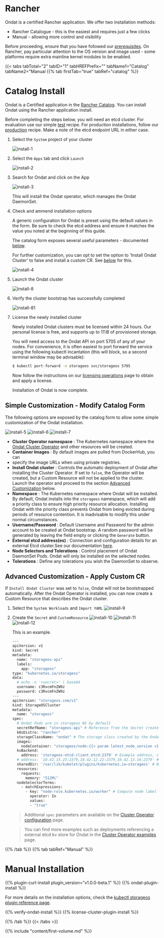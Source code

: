 # Rancher

Ondat is a certified Rancher application. We offer two installation
methods:

* Rancher Catalogue - this is the easiest and requires just a few clicks
* Manual - allowing more control and visibility

Before proceeding, ensure that you have followed our [prerequisites](../prerequisites/_index.md). 
On Rancher, pay particular attention to
the OS version and image used - some platforms require extra mainline kernel
modules to be enabled.

{{< tabs tabTotal="2" tabID="1" tabHREFPrefix="" tabName1="Catalog" tabName2="Manual
{{% tab firstTab="true" tabRef="catalog" %}}

# Catalog Install

Ondat is a Certified application in the [Rancher
Catalog](https://rancher.com/docs/rancher/v2.x/en/catalog/). You can install
Ondat using the Rancher application install.

Before completing the steps below, you will need an etcd cluster. For
evaluation use our simple [test](../prerequisites/etcd.md#testing) recipe. 
For production installations, follow our [production](../prerequisites/etcd.md#production) recipe. 
Make a note of the etcd endpoint URL in either case.

1. Select the `System` project of your cluster

    ![install-1](../assets/images/rancher-ui-v2/rancher-1.png)

2. Select the `Apps` tab and click `Launch`

    ![install-2](../assets/images/rancher-ui-v2/rancher-2.png)

3. Search for Ondat and click on the App

    ![install-3](../assets/images/rancher-ui-v2/rancher-3.png)

    This will install the Ondat operator, which manages the Ondat
    DaemonSet.

4. Check and ammend installation options

    A generic configuration for Ondat is preset using the default values in
    the form. Be sure to check the etcd address and ensure it matches the value
    you noted at the beginning of this guide.

    The catalog form exposes several useful parameters - documented
    [below](../install/rancher.md#simplecustomization}).

    For further customization, you can opt to set the option to 'Install
    Ondat Cluster' to false and install a custom CR. See [below](../install/rancher.md#advancedcustomization) for this.


    ![install-4](../assets/images/rancher-ui-v2/rancher-4.png)

5. Launch the Ondat cluster

    ![install-8](../assets/images/rancher-ui-v2/rancher-8.png)

6. Verify the cluster bootstrap has successfully completed

    ![install-81](../assets/images/rancher-ui-v2/rancher-81.png)

7. License the newly installed cluster

    Newly installed Ondat clusters must be licensed within 24 hours. Our
    personal license is free, and supports up to 1TiB of provisioned storage.

    You will need access to the Ondat API on port 5705 of any of your nodes.
    For convenience, it is often easiest to port forward the service using the
    following kubectl incantation (this will block, so a second terminal window may
    be advisable):

      ```bash
      $ kubectl port-forward -n storageos svc/storageos 5705
      ```
    Now follow the instructions on our [licensing operations](../operations/licensing.md) 
    page to obtain and apply a license.

    Installation of Ondat is now complete.

## <a name='simplecustomization'></a>Simple Customization - Modify Catalog Form

The following options are exposed by the catalog form to allow some simple
customization of the Ondat installation.

![install-5](../assets/images/rancher-ui-v2/rancher-5.png)
![install-6](../assets/images/rancher-ui-v2/rancher-6.png)
![install-7](../assets/images/rancher-ui-v2/rancher-7.png)

* **Cluster Operator namespace**
: The Kubernetes namespace where the [Ondat Cluster Operator](../reference/cluster-operator/_index.md) and other resources will be
created.
* **Container Images** : By default images are pulled from DockerHub, you can
* specify the image URLs
when using private registries.
* **Install Ondat cluster** 
: Controls the automatic deployment of Ondat after installing the Cluster
Operator. If set to `false`, the Operator will be created, but a Custom Resource will
not be applied to the cluster. Launch the operator and proceed to the section
[Advanced Customization](../install/rancher.md#advancedcustomization) below.
* **Namespace** : The Kubernetes namespace where Ondat will be
installed. By default, Ondat installs into the `storageos` namespace,
which will add a priority class to ensure high priority resource allocation.
Installing Ondat with the priority class prevents Ondat from being
evicted during periods of resource contention. It is inadvisable to modify this
under normal circumstances.
* **Username/Password** : Default Username and Password for the admin account
to be created at Ondat bootstrap. A random password will be generated by
leaving the field empty or clicking the `Generate` button.
* **External etcd address(es)** : Connection and configuration details for an
external Etcd cluster.See our documentation [here](../prerequisites/etcd.md).
* **Node Selectors and Tolerations**
: Control placement of Ondat DaemonSet Pods. Ondat will only be
installed on the selected nodes.
* **Tolerations** : Define any tolerations you wish the DaemonSet to observe.

## <a name='advancedcustomization'></a>Advanced Customization - Apply Custom CR

If `Install Ondat Cluster` was set to `false`, Ondat will not be
bootstrapped automatically. After the Ondat Operator is installed, you can
now create a Custom Resource that describes the Ondat cluster.

1. Select the `System Workloads` and `Import YAML`
    ![install-9](../assets/images/rancher-ui-v2/rancher-9.png)

1. Create the `Secret` and `CustomResource`
    ![install-10](../assets/images/rancher-ui-v2/rancher-10.png)
    ![install-11](../assets/images/rancher-ui-v2/rancher-11.png)
    ![install-12](../assets/images/rancher-ui-v2/rancher-12.png)

    This is an example.

    ```bash
    ---
    apiVersion: v1
    kind: Secret
    metadata:
      name: "storageos-api"
      labels:
        app: "storageos"
    type: "kubernetes.io/storageos"
    data:
      # echo -n '<secret>' | base64
      username: c3RvcmFnZW9z
      password: c3RvcmFnZW9z
    ---
    apiVersion: "storageos.com/v1"
    kind: StorageOSCluster
    metadata:
      name: "storageos"
    spec:
      # Ondat Pods are in storageos NS by default
      secretRefName: "storageos-api" # Reference from the Secret created in the previous step
      k8sDistro: "rancher"
      storageClassName: "ondat" # The storage class created by the Ondat operator is configurable
      images:
        nodeContainer: "storageos/node:{{< param latest_node_version >}}" # Ondat version
      kvBackend:
        address: 'storageos-etcd-client.etcd:2379' # Example address, change for your etcd endpoint
      # address: '10.42.15.23:2379,10.42.12.22:2379,10.42.13.16:2379' # You can set ETCD server ips
      sharedDir: '/var/lib/kubelet/plugins/kubernetes.io~storageos' # Needed when Kubelet as a container
      resources:
        requests:
          memory: "512Mi"
      nodeSelectorTerms:
        - matchExpressions:
          - key: "node-role.kubernetes.io/worker" # Compute node label will vary according to your installation
            operator: In
            values:
            - "true"
    ```
    > Additional `spec` parameters are available on the [Cluster Operator
    > configuration](../reference/cluster-operator/configuration.md) page.

    > You can find more examples such as deployments referencing a external
    > etcd kv store for Ondat in the [Cluster Operator examples](../reference/cluster-operator/examples.md) page.


{{% /tab %}}
{{% tab tabRef="Manual" %}}

# Manual Installation
{{% plugin-curl-install plugin_version="v1.0.0-beta.1" %}}
{{% ondat-plugin-install %}}

For more details on the installation options, check the [kubectl storageos plugin reference page](../reference/kubectl-plugin).

{{% verify-ondat-install %}}
{{% license-cluster-plugin-install %}}

{{% /tab %}}
{{< /tabs >}}

{{% include "content/first-volume.md" %}}
